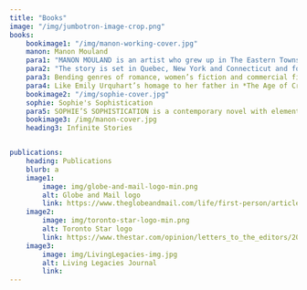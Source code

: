 ```yaml
---
title: "Books"
image: "/img/jumbotron-image-crop.png"
books:
    bookimage1: "/img/manon-working-cover.jpg"
    manon: Manon Mouland
    para1: "MANON MOULAND is an artist who grew up in The Eastern Townships of Quebec, raised by a single Dad. Her longing for a larger family creates a confounding rootlessness and contributes to her insecurity. When her father dies she learns that she does indeed have family when a second cousin shows up at his funeral. He becomes the object of her misguided love as she later learns he is actually her half brother."
    para2: "The story is set in Quebec, New York and Connecticut and follows Manon through her mid-twenties, during major changes in her life. She is transformed over this period by experiencing some of her greatest sorrows and fulfilling her greatest dreams. From small town loner and frustrated artist to a recognized talent and philanthropist, and she is embraced by a new acquired family. Readers glimpse into the mind of an artist, experience her passions, and see how Manon, with a cast of characters around her, including several lovers, emerges as a grounded and confident woman."
    para3: Bending genres of romance, women’s fiction and commercial fiction, this is a twist on the ‘male quest’ story. Scenes are painted with rich description, placing the reader into the spaces that Manon occupies. The story is laced with references to art, enriching the reader with an appreciation of it from an artist’s point of view. 
    para4: Like Emily Urquhart’s homage to her father in *The Age of Creativity* and Margaret Atwood’s coming of age story about an artist in *Cat’s Eye*, *Manon Mouland* illuminates the process of making art and exposes the artist’s soul.
    bookimage2: "/img/sophie-cover.jpg"
    sophie: Sophie's Sophistication
    para5: SOPHIE’S SOPHISTICATION is a contemporary novel with elements as bizarre as the obsession of HH Humbert in Lolita; the pathos of Philip Carey in Of Human Bondage; the nymphomaniacal sexuality of Sabina in Delta of Venus and even the unlikely relationship of Anastasia Steele and Christian Grey in Fifty Shades of Grey. Sophie oozes an innocent sensuality that makes her irresistible to male and female readers alike.
    bookimage3: /img/manon-cover.jpg
    heading3: Infinite Stories


publications: 
    heading: Publications
    blurb: a
    image1: 
        image: img/globe-and-mail-logo-min.png
        alt: Globe and Mail logo
        link: https://www.theglobeandmail.com/life/first-person/article-ive-discovered-the-true-gift-of-this-dreary-bleary-month/
    image2: 
        image: img/toronto-star-logo-min.png
        alt: Toronto Star logo
        link: https://www.thestar.com/opinion/letters_to_the_editors/2016/05/01/electronics-without-ethics-is-not-progress.html
    image3: 
        image: img/LivingLegacies-img.jpg
        alt: Living Legacies Journal
        link: 
---
```

